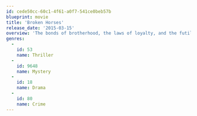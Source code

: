 ```yaml
---
id: cede50cc-60c1-4f61-a0f7-541ce0beb57b
blueprint: movie
title: 'Broken Horses'
release_date: '2015-03-15'
overview: 'The bonds of brotherhood, the laws of loyalty, and the futility of violence in the shadows of the US Mexico border gang wars.'
genres:
  -
    id: 53
    name: Thriller
  -
    id: 9648
    name: Mystery
  -
    id: 18
    name: Drama
  -
    id: 80
    name: Crime
---
```


